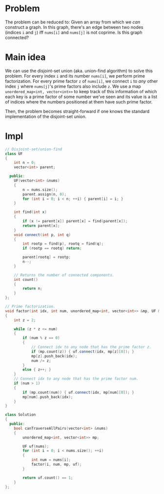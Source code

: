 # Problem

The problem can be reduced to:
Given an array from which we _can_ construct a graph. In this graph, there's an edge between two nodes (indices `i` and `j`) iff `nums[i]` and `nums[j]` is not coprime. Is this graph connected?

# Main idea

We can use the disjoint-set union (aka. union-find algorithm) to solve this problem. For every index `i` and its number `nums[i]`, we perform prime factorization. For every prime factor `z` of `nums[i]`, we connect `i` to _any_ other index `j` where `nums[j]`'s prime factors also include `z`. We use a map `unordered_map<int, vector<int>>` to keep track of this information of which each key is a prime factor of some number we've seen and its value is a list of indices where the numbers positioned at them have such prime factor.

Then, the problem becomes straight-forward if one knows the standard implementation of the disjoint-set union.

# Impl

```cpp
// Disjoint-set/union-find
class UF
{
    int n = 0;
    vector<int> parent;

  public:
    UF(vector<int> &nums)
    {
        n = nums.size();
        parent.assign(n, 0);
        for (int i = 0; i < n; ++i) { parent[i] = i; }
    }

    int find(int x)
    {
        if (x != parent[x]) parent[x] = find(parent[x]);
        return parent[x];
    }
    void connect(int p, int q)
    {
        int rootp = find(p), rootq = find(q);
        if (rootp == rootq) return;

        parent[rootq] = rootp;
        n--;
    }

    // Returns the number of connected components.
    int count()
    {
        return n;
    }
};

// Prime factorization.
void factor(int idx, int num, unordered_map<int, vector<int>> &mp, UF &uf)
{
    int z = 2;

    while (z * z <= num)
    {
        if (num % z == 0)
        {
            // Connect idx to any node that has the prime factor z.
            if (mp.count(z)) { uf.connect(idx, mp[z][0]); }
            mp[z].push_back(idx);
            num /= z;
        }
        else { z++; }
    }
    // Connect idx to any node that has the prime factor num.
    if (num > 1)
    {
        if (mp.count(num)) { uf.connect(idx, mp[num][0]); }
        mp[num].push_back(idx);
    }
}

class Solution
{
  public:
    bool canTraverseAllPairs(vector<int> &nums)
    {
        unordered_map<int, vector<int>> mp;

        UF uf(nums);
        for (int i = 0; i < nums.size(); ++i)
        {
            int num = nums[i];
            factor(i, num, mp, uf);
        }

        return uf.count() == 1;
    }
};
```
